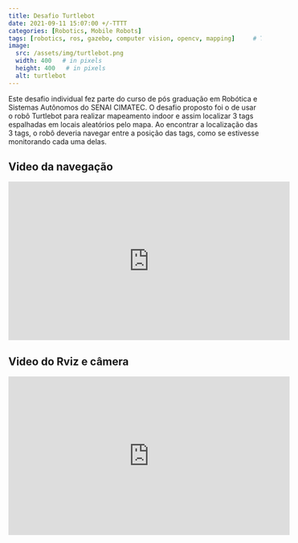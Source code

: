 ```yaml
---
title: Desafio Turtlebot
date: 2021-09-11 15:07:00 +/-TTTT
categories: [Robotics, Mobile Robots]
tags: [robotics, ros, gazebo, computer vision, opencv, mapping]     # TAG names should always be lowercase
image:
  src: /assets/img/turtlebot.png
  width: 400   # in pixels
  height: 400   # in pixels
  alt: turtlebot
---
```


Este desafio individual fez parte do curso de pós graduação em Robótica e Sistemas Autônomos do SENAI CIMATEC. O desafio proposto foi o de usar o robô Turtlebot  para realizar mapeamento indoor e assim localizar 3 tags espalhadas em locais aleatórios pelo mapa. Ao encontrar a localização das 3 tags, o robô deveria navegar entre a posição das tags, como se estivesse monitorando cada uma delas.

## Video da navegação
<iframe width="560" height="315" src="https://www.youtube.com/embed/ornr4kXWETE" title="YouTube video player" frameborder="0" allow="accelerometer; autoplay; clipboard-write; encrypted-media; gyroscope; picture-in-picture" allowfullscreen></iframe>

<br>

## Video do Rviz e câmera 
<iframe width="560" height="315" src="https://www.youtube.com/embed/U6Uo1FcHxVk" title="YouTube video player" frameborder="0" allow="accelerometer; autoplay; clipboard-write; encrypted-media; gyroscope; picture-in-picture" allowfullscreen></iframe>